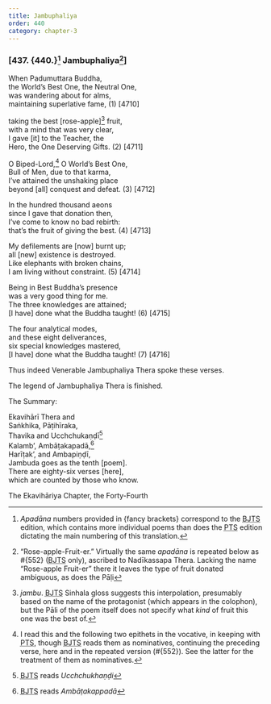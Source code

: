 ```yaml
---
title: Jambuphaliya
order: 440
category: chapter-3
---
```


### \[437. {440.}[^1] Jambuphaliya[^2]\]

When Padumuttara Buddha,  
the World’s Best One, the Neutral One,  
was wandering about for alms,  
maintaining superlative fame, (1) \[4710\]

taking the best \[rose-apple\][^3] fruit,  
with a mind that was very clear,  
I gave \[it\] to the Teacher, the  
Hero, the One Deserving Gifts. (2) \[4711\]

O Biped-Lord,[^4] O World’s Best One,  
Bull of Men, due to that karma,  
I’ve attained the unshaking place  
beyond \[all\] conquest and defeat. (3) \[4712\]

In the hundred thousand aeons  
since I gave that donation then,  
I’ve come to know no bad rebirth:  
that’s the fruit of giving the best. (4) \[4713\]

My defilements are \[now\] burnt up;  
all \[new\] existence is destroyed.  
Like elephants with broken chains,  
I am living without constraint. (5) \[4714\]

Being in Best Buddha’s presence  
was a very good thing for me.  
The three knowledges are attained;  
\[I have\] done what the Buddha taught! (6) \[4715\]

The four analytical modes,  
and these eight deliverances,  
six special knowledges mastered,  
\[I have\] done what the Buddha taught! (7) \[4716\]

Thus indeed Venerable Jambuphaliya Thera spoke these verses.

The legend of Jambuphaliya Thera is finished.

The Summary:

Ekavihārī Thera and  
Saṅkhika, Pāṭihīraka,  
Thavika and U<span class="diacritics" data-state="on">c</span><span class="no-diacritics" data-state="off">ch</span>chukaṇḍī[^5]  
Kalamb’, Ambāṭakapadā,[^6]  
Harīṭak’, and Ambapiṇḍī,  
Jambuda goes as the tenth \[poem\].  
There are eighty-six verses \[here\],  
which are counted by those who know.

The Ekavihāriya Chapter, the Forty-Fourth

[^1]: *Apadāna* numbers provided in {fancy brackets} correspond to the <abbr title="Buddha Jayanthi Tripitaka Series">BJTS</abbr> edition, which contains more individual poems than does the <abbr title="Pali Text Society">PTS</abbr> edition dictating the main numbering of this translation.

[^2]: “Rose-apple-Fruit-er.” Virtually the same *apadāna* is repeated below as \#{552} (<abbr title="Buddha Jayanthi Tripitaka Series">BJTS</abbr> only), ascribed to Nadīkassapa Thera. Lacking the name “Rose-apple Fruit-er” there it leaves the type of fruit donated ambiguous, as does the Pāḷi

[^3]: *jambu*. <abbr title="Buddha Jayanthi Tripitaka Series">BJTS</abbr> Sinhala gloss suggests this interpolation, presumably based on the name of the protagonist (which appears in the colophon), but the Pāli of the poem itself does not specify what *kind* of fruit this one was the best of.

[^4]: I read this and the following two epithets in the vocative, in keeping with <abbr title="Pali Text Society">PTS</abbr>, though <abbr title="Buddha Jayanthi Tripitaka Series">BJTS</abbr> reads them as nominatives, continuing the preceding verse, here and in the repeated version (\#{552}). See the latter for the treatment of them as nominatives.

[^5]: <abbr title="Buddha Jayanthi Tripitaka Series">BJTS</abbr> reads *U<span class="diacritics" data-state="on">c</span><span class="no-diacritics" data-state="off">ch</span>chukhaṇḍi*

[^6]: <abbr title="Buddha Jayanthi Tripitaka Series">BJTS</abbr> reads *Ambāṭakappadā*

